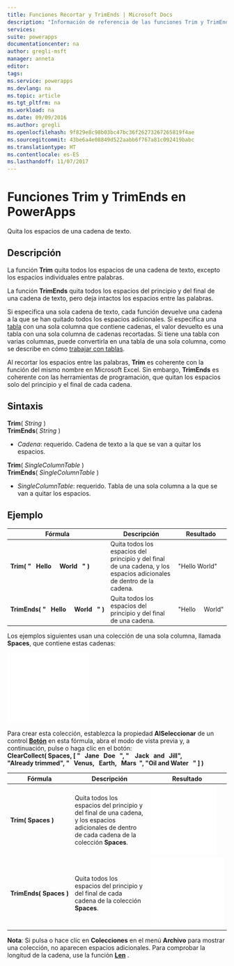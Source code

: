 ```yaml
---
title: Funciones Recortar y TrimEnds | Microsoft Docs
description: "Información de referencia de las funciones Trim y TrimEnds en PowerApps, con sintaxis y ejemplos"
services: 
suite: powerapps
documentationcenter: na
author: gregli-msft
manager: anneta
editor: 
tags: 
ms.service: powerapps
ms.devlang: na
ms.topic: article
ms.tgt_pltfrm: na
ms.workload: na
ms.date: 09/09/2016
ms.author: gregli
ms.openlocfilehash: 9f829e8c98b03bc47bc36f26273267265819f4ae
ms.sourcegitcommit: 43be6a4e08849d522aabb6f767a81c092419babc
ms.translationtype: HT
ms.contentlocale: es-ES
ms.lasthandoff: 11/07/2017
---
```

# <a name="trim-and-trimends-functions-in-powerapps"></a>Funciones Trim y TrimEnds en PowerApps
Quita los espacios de una cadena de texto.

## <a name="description"></a>Descripción
La función **Trim** quita todos los espacios de una cadena de texto, excepto los espacios individuales entre palabras.  

La función **TrimEnds** quita todos los espacios del principio y del final de una cadena de texto, pero deja intactos los espacios entre las palabras.

Si especifica una sola cadena de texto, cada función devuelve una cadena a la que se han quitado todos los espacios adicionales. Si especifica una [tabla](../working-with-tables.md) con una sola columna que contiene cadenas, el valor devuelto es una tabla con una sola columna de cadenas recortadas. Si tiene una tabla con varias columnas, puede convertirla en una tabla de una sola columna, como se describe en cómo [trabajar con tablas](../working-with-tables.md).

Al recortar los espacios entre las palabras, **Trim** es coherente con la función del mismo nombre en Microsoft Excel. Sin embargo, **TrimEnds** es coherente con las herramientas de programación, que quitan los espacios solo del principio y el final de cada cadena.

## <a name="syntax"></a>Sintaxis
**Trim**( *String* )<br>**TrimEnds**( *String* )

* *Cadena*: requerido. Cadena de texto a la que se van a quitar los espacios.

**Trim**( *SingleColumnTable* )<br>**TrimEnds**( *SingleColumnTable* )

* *SingleColumnTable*: requerido. Tabla de una sola columna a la que se van a quitar los espacios.

## <a name="example"></a>Ejemplo
| Fórmula | Descripción | Resultado |
| --- | --- | --- |
| **Trim(&nbsp;"&nbsp;&nbsp;&nbsp;Hello&nbsp;&nbsp;&nbsp;&nbsp;&nbsp;World&nbsp;&nbsp;&nbsp;"&nbsp;)** |Quita todos los espacios del principio y del final de una cadena, y los espacios adicionales de dentro de la cadena. |"Hello World" |
| **TrimEnds(&nbsp;"&nbsp;&nbsp;&nbsp;Hello&nbsp;&nbsp;&nbsp;&nbsp;&nbsp;World&nbsp;&nbsp;&nbsp;"&nbsp;)** |Quita todos los espacios del principio y del final de una cadena. |"Hello&nbsp;&nbsp;&nbsp;&nbsp;&nbsp;World" |

Los ejemplos siguientes usan una colección de una sola columna, llamada **Spaces**, que contiene estas cadenas:

![](media/function-trim/input-strings.png)

Para crear esta colección, establezca la propiedad **AlSeleccionar** de un control **[Botón](../controls/control-button.md)** en esta fórmula, abra el modo de vista previa y, a continuación, pulse o haga clic en el botón:
<br>**ClearCollect( Spaces, [ "&nbsp;&nbsp;&nbsp;Jane&nbsp;&nbsp;&nbsp;Doe&nbsp;&nbsp;&nbsp;", "&nbsp;&nbsp;&nbsp;&nbsp;Jack&nbsp;&nbsp;&nbsp;and&nbsp;&nbsp;&nbsp;Jill", "Already&nbsp;trimmed", "&nbsp;&nbsp;&nbsp;Venus,&nbsp;&nbsp;&nbsp;Earth,&nbsp;&nbsp;&nbsp;Mars&nbsp;&nbsp;", "Oil&nbsp;and&nbsp;Water&nbsp;&nbsp;&nbsp;" ] )**

| Fórmula | Descripción | Resultado |
| --- | --- | --- |
| **Trim(&nbsp;Spaces&nbsp;)** |Quita todos los espacios del principio y del final de una cadena, y los espacios adicionales de dentro de cada cadena de la colección **Spaces**. |<style> img { max-width: none } </style> ![](media/function-trim/output-trim.png) |
| **TrimEnds(&nbsp;Spaces&nbsp;)** |Quita todos los espacios del principio y del final de cada cadena de la colección **Spaces**. |<style> img { max-width: none } </style> ![](media/function-trim/output-trimends.png) |

**Nota**: Si pulsa o hace clic en **Colecciones** en el menú **Archivo** para mostrar una colección, no aparecen espacios adicionales. Para comprobar la longitud de la cadena, use la función  **[Len](function-len.md)** .

